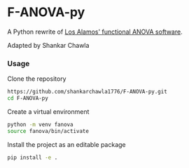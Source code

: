# F-ANOVA-py
A Python rewrite of [Los Alamos' functional ANOVA software](https://github.com/lanl/F-ANOVA/tree/a788d8d79d260f9223d0c70e6e785014262837bf).

Adapted by Shankar Chawla

### Usage 
Clone the repository 
```sh 
https://github.com/shankarchawla1776/F-ANOVA-py.git
cd F-ANOVA-py 
```
Create a virtual environment
```sh
python -m venv fanova 
source fanova/bin/activate 
```
Install the project as an editable package 
```sh 
pip install -e . 
```
